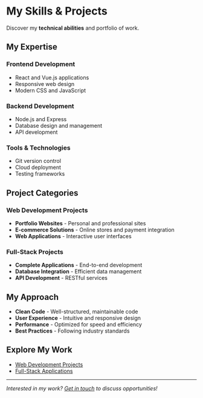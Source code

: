 # My Skills & Projects

Discover my **technical abilities** and portfolio of work.

## My Expertise

### Frontend Development
- React and Vue.js applications
- Responsive web design
- Modern CSS and JavaScript

### Backend Development
- Node.js and Express
- Database design and management
- API development

### Tools & Technologies
- Git version control
- Cloud deployment
- Testing frameworks

## Project Categories

### Web Development Projects
- **Portfolio Websites** - Personal and professional sites
- **E-commerce Solutions** - Online stores and payment integration
- **Web Applications** - Interactive user interfaces

### Full-Stack Projects
- **Complete Applications** - End-to-end development
- **Database Integration** - Efficient data management
- **API Development** - RESTful services

## My Approach

- **Clean Code** - Well-structured, maintainable code
- **User Experience** - Intuitive and responsive design
- **Performance** - Optimized for speed and efficiency
- **Best Practices** - Following industry standards

## Explore My Work

- [Web Development Projects](/services/web-development/)
- [Full-Stack Applications](/services/consulting/)

---

*Interested in my work? [Get in touch](/contact/) to discuss opportunities!*
